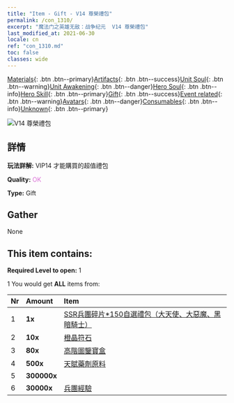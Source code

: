 ```yaml
---
title: "Item - Gift - V14 尊榮禮包"
permalink: /con_1310/
excerpt: "魔法门之英雄无敌：战争纪元  V14 尊榮禮包"
last_modified_at: 2021-06-30
locale: cn
ref: "con_1310.md"
toc: false
classes: wide
---
```

 [Materials](/ItemsCN/){: .btn .btn--primary}[Artifacts](/ItemsCN/Artifacts/){: .btn .btn--success}[Unit Soul](/ItemsCN/UnitSoul/){: .btn .btn--warning}[Unit Awakening](/ItemsCN/UnitAwakening/){: .btn .btn--danger}[Hero Soul](/ItemsCN/HeroSoul/){: .btn .btn--info}[Hero Skill](/ItemsCN/HeroSkill/){: .btn .btn--primary}[Gift](/ItemsCN/Gift/){: .btn .btn--success}[Event related](/ItemsCN/Events/){: .btn .btn--warning}[Avatars](/ItemsCN/Avatars/){: .btn .btn--danger}[Consumables](/ItemsCN/Consumables/){: .btn .btn--info}[Unknown](/ItemsCN/Unknown/){: .btn .btn--primary}

 ![V14 尊榮禮包](/images/t/i_905014.png)

## 詳情
 **玩法詳解:** VIP14 才能購買的超值禮包

 **Quality:** <span style="color: #DA70D6">OK</span>

 **Type:** Gift

## Gather

  None

## This item contains:

 **Required Level to open:** 1

 1 You would get **ALL** items  from:

  | Nr | Amount |     Item    |
  |:---|:-------|:------------|
  | 1 |  **1x** | [SSR兵團碎片*150自選禮包（大天使、大惡魔、黑暗騎士）](/cn/Items/con_1322/) |  | 
  | 2 |  **10x** | [橙晶符石](/cn/Items/con_730/) |  | 
  | 3 |  **80x** | [高階圖鑒寶盒](/cn/Items/con_776/) |  | 
  | 4 |  **500x** | [天賦藥劑原料](/cn/Items/con_1120/) |  | 
  | 5 |  **300000x** | <i class="fas fa-coins"/> |  | 
  | 6 |  **30000x** | [兵團經驗](/cn/Items/con_902/) |  | 
